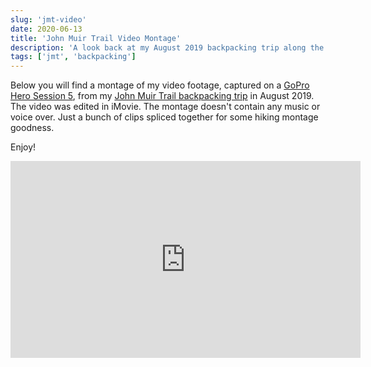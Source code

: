 ```yaml
---
slug: 'jmt-video'
date: 2020-06-13
title: 'John Muir Trail Video Montage'
description: 'A look back at my August 2019 backpacking trip along the JMT via a video montage of the epic hiking adventure.'
tags: ['jmt', 'backpacking']
---
```


Below you will find a montage of my video footage, captured on a [GoPro Hero Session 5](https://gopro.com/en/us/yourhero5/session), from my [John Muir Trail backpacking trip](/posts/jmt-overview) in August 2019. The video was edited in iMovie. The montage doesn't contain any music or voice over. Just a bunch of clips spliced together for some hiking montage goodness.

Enjoy!

<div class="flex justify-center">
<iframe width="560" height="315" src="https://www.youtube.com/embed/n8oY0Q7pEJw" title="YouTube video player" frameborder="0" allow="accelerometer; autoplay; clipboard-write; encrypted-media; gyroscope; picture-in-picture; web-share" allowfullscreen></iframe>
</div>
